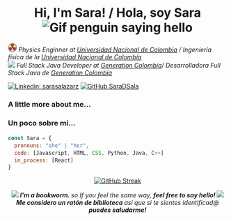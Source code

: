 <h1  align='center'> Hi, I'm Sara! / Hola, soy Sara <img alt="Gif penguin saying hello" src="https://media1.giphy.com/media/v1.Y2lkPTc5MGI3NjExcDFrZ25wbXJ4NnQ0c2docHhkemt4ZGlpcDQ1ZWp6bnl2ZDN5dGV6MSZlcD12MV9pbnRlcm5hbF9naWZfYnlfaWQmY3Q9cw/SqQEcXv9rJznyot3gA/giphy.webp" width="80"></h1>

<p><em>
  <img src="/recursos/radioactivo.png" width="20"> Physics Enginner  at <a href="https://unal.edu.co/">Universidad Nacional de Colombia</a> / Ingeniería física de la <a href="https://unal.edu.co/">Universidad Nacional de Colombia</a></br>
  <img src="https://media.giphy.com/media/WUlplcMpOCEmTGBtBW/giphy.gif" width="30"> Full Stack Java Developer at <a href="https://www.thoughtworks.com"> Generation Colombia</a>/ Desarrolladora Full Stack Java de <a href="https://www.thoughtworks.com"> Generation Colombia  </a> 
</em></p>

[![Linkedin: sarasalazarz](https://img.shields.io/badge/-sarasalazar-blue?style=flat-square&logo=Linkedin&logoColor=white&link=https://www.linkedin.com/in/sarasalazarz/)]([https://www.linkedin.com/in/thaianebraga/](https://www.linkedin.com/in/sarasalazarz/))
[![GitHub SaraDSala](https://img.shields.io/github/followers/SaraDSala?label=follow&style=social)](https://github.com/SaraDSala)


### A little more about me...  
### Un poco sobre mi...  

```javascript
const Sara = {
  pronouns: "she" | "her",
  code: [Javascript, HTML, CSS, Python, Java, C++]
  in_process: [React]
}
```
<div align='center'>
<a href="https://git.io/streak-stats"><img src="https://github-readme-streak-stats.herokuapp.com?user=SaraDSala&theme=panda&hide_border=true&date_format=j%2Fn%5B%2FY%5D&mode=weekly&card_width=550&card_height=150&hide_current_streak=true" alt="GitHub Streak" /></a>




<img src="https://media0.giphy.com/media/v1.Y2lkPTc5MGI3NjExNjNpcm8zNTZ3M245d2x1M3FmaGN0ZDIyZzFhbGozdTNwcWZ5NHl4dCZlcD12MV9pbnRlcm5hbF9naWZfYnlfaWQmY3Q9cw/yISELtJEd545XAqw8x/giphy.webp" width="100"> <em><b> I'm a bookworm. </b> so If you feel the same way, <b> feel free to say hello! </b> </em>
<img src="https://media0.giphy.com/media/v1.Y2lkPTc5MGI3NjExNjNpcm8zNTZ3M245d2x1M3FmaGN0ZDIyZzFhbGozdTNwcWZ5NHl4dCZlcD12MV9pbnRlcm5hbF9naWZfYnlfaWQmY3Q9cw/yISELtJEd545XAqw8x/giphy.webp" width="100"></br>
<em><b> Me considero un ratón de biblioteca </b> así que si te sientes identificad@ <b> puedes saludarme! </b> </em>
</div>


